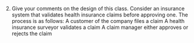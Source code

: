 2. Give your comments on the design of this class.
Consider an insurance system that validates health insurance claims before approving one. The
process is as follows:
A customer of the company files a claim
A health insurance surveyor validates a claim
A claim manager either approves or rejects the claim
